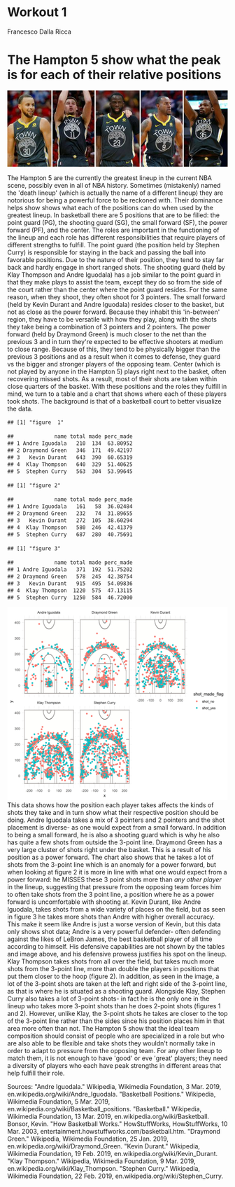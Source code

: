 Workout 1
================
Francesco Dalla Ricca

**The Hampton 5 show what the peak is for each of their relative positions**
============================================================================

![Hampton 5](../images/Hampton5.jpg)

The Hampton 5 are the currently the greatest lineup in the current NBA scene, possibly even in all of NBA history. Sometimes (mistakenly) named the 'death lineup' (which is actually the name of a different lineup) they are notorious for being a powerful force to be reckoned with. Their dominance helps show shows what each of the positions can do when used by the greatest lineup. In basketball there are 5 positions that are to be filled: the point guard (PG), the shooting guard (SG), the small forward (SF), the power forward (PF), and the center. The roles are important in the functioning of the lineup and each role has different responsibilities that require players of different strengths to fulfill. The point guard (the position held by Stephen Curry) is responsible for staying in the back and passing the ball into favorable positions. Due to the nature of their position, they tend to stay far back and hardly engage in short ranged shots. The shooting guard (held by Klay Thompson and Andre Iguodala) has a job similar to the point guard in that they make plays to assist the team, except they do so from the side of the court rather than the center where the point guard resides. For the same reason, when they shoot, they often shoot for 3 pointers. The small forward (held by Kevin Durant and Andre Iguodala) resides closer to the basket, but not as close as the power forward. Because they inhabit this 'in-between' region, they have to be versatile with how they play, along with the shots they take being a combination of 3 pointers and 2 pointers. The power forward (held by Draymond Green) is much closer to the net than the previous 3 and in turn they're expected to be effective shooters at medium to close range. Because of this, they tend to be physically bigger than the previous 3 positions and as a result when it comes to defense, they guard vs the bigger and stronger players of the opposing team. Center (which is not played by anyone in the Hampton 5) plays right next to the basket, often recovering missed shots. As a result, most of their shots are taken within close quarters of the basket. With these positions and the roles they fulfill in mind, we turn to a table and a chart that shows where each of these players took shots. The background is that of a basketball court to better visualize the data.

    ## [1] "figure  1"

    ##             name total made perc_made
    ## 1 Andre Iguodala   210  134  63.80952
    ## 2 Draymond Green   346  171  49.42197
    ## 3   Kevin Durant   643  390  60.65319
    ## 4  Klay Thompson   640  329  51.40625
    ## 5  Stephen Curry   563  304  53.99645

    ## [1] "figure 2"

    ##             name total made perc_made
    ## 1 Andre Iguodala   161   58  36.02484
    ## 2 Draymond Green   232   74  31.89655
    ## 3   Kevin Durant   272  105  38.60294
    ## 4  Klay Thompson   580  246  42.41379
    ## 5  Stephen Curry   687  280  40.75691

    ## [1] "figure 3"

    ##             name total made perc_made
    ## 1 Andre Iguodala   371  192  51.75202
    ## 2 Draymond Green   578  245  42.38754
    ## 3   Kevin Durant   915  495  54.09836
    ## 4  Klay Thompson  1220  575  47.13115
    ## 5  Stephen Curry  1250  584  46.72000

![shots made by Hampton 5](../images/gsw-shot-chart.png) This data shows how the position each player takes affects the kinds of shots they take and in turn show what their respective position should be doing. Andre Iguodala takes a mix of 3 pointers and 2 pointers and the shot placement is diverse- as one would expect from a small forward. In addition to being a small forward, he is also a shooting guard which is why he also has quite a few shots from outside the 3-point line. Draymond Green has a very large cluster of shots right under the basket. This is a result of his position as a power forward. The chart also shows that he takes a lot of shots from the 3-point line which is an anomaly for a power forward, but when looking at figure 2 it is more in line with what one would expect from a power forward: he MISSES these 3 point shots more than *any other player* in the lineup, suggesting that pressure from the opposing team forces him to often take shots from the 3 point line, a position where he as a power forward is uncomfortable with shooting at. Kevin Durant, like Andre Iguodala, takes shots from a wide variety of places on the field, but as seen in figure 3 he takes more shots than Andre with higher overall accuracy. This make it seem like Andre is just a worse version of Kevin, but this data only shows shot data; Andre is a very powerful defender- often defending against the likes of LeBron James, the best basketball player of all time according to himself. His defensive capabilities are not shown by the tables and image above, and his defensive prowess justifies his spot on the lineup. Klay Thompson takes shots from all over the field, but takes much more shots from the 3-point line, more than double the players in positions that put them closer to the hoop (figure 2). In addition, as seen in the image, a lot of the 3-point shots are taken at the left and right side of the 3-point line, as that is where he is situated as a shooting guard. Alongside Klay, Stephen Curry also takes a lot of 3-point shots- in fact he is the only one in the lineup who takes more 3-point shots than he does 2-point shots (figures 1 and 2). However, unlike Klay, the 3-point shots he takes are closer to the top of the 3-point line rather than the sides since his position places him in that area more often than not. The Hampton 5 show that the ideal team composition should consist of people who are specialized in a role but who are also able to be flexible and take shots they wouldn't normally take in order to adapt to pressure from the opposing team. For any other lineup to match them, it is not enough to have 'good' or eve 'great' players; they need a diversity of players who each have peak strengths in different areas that help fulfill their role.

Sources: "Andre Iguodala." Wikipedia, Wikimedia Foundation, 3 Mar. 2019, en.wikipedia.org/wiki/Andre\_Iguodala. "Basketball Positions." Wikipedia, Wikimedia Foundation, 5 Mar. 2019, en.wikipedia.org/wiki/Basketball\_positions. "Basketball." Wikipedia, Wikimedia Foundation, 13 Mar. 2019, en.wikipedia.org/wiki/Basketball. Bonsor, Kevin. "How Basketball Works." HowStuffWorks, HowStuffWorks, 10 Mar. 2003, entertainment.howstuffworks.com/basketball.htm. "Draymond Green." Wikipedia, Wikimedia Foundation, 25 Jan. 2019, en.wikipedia.org/wiki/Draymond\_Green. "Kevin Durant." Wikipedia, Wikimedia Foundation, 19 Feb. 2019, en.wikipedia.org/wiki/Kevin\_Durant. "Klay Thompson." Wikipedia, Wikimedia Foundation, 9 Mar. 2019, en.wikipedia.org/wiki/Klay\_Thompson. "Stephen Curry." Wikipedia, Wikimedia Foundation, 22 Feb. 2019, en.wikipedia.org/wiki/Stephen\_Curry.

